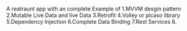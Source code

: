 A reatraunt app with an complete Example of
1.MVVM desgin pattern
2.Mutable Live Data and live Data
3.Retrofit
4.Volley or picaso library
5.Dependency Injection
6.Complete Data Binding
7.Rest Services
8.
